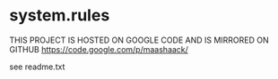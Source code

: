 system.rules
============

THIS PROJECT IS HOSTED ON GOOGLE CODE AND IS MIRRORED ON GITHUB
https://code.google.com/p/maashaack/


see readme.txt
